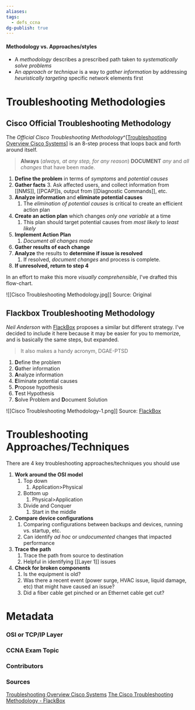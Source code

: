 ```yaml
---
aliases: 
tags:
  - defs_ccna
dg-publish: true
---
```

#### Methodology vs. Approaches/styles
- A *methodology* describes a prescribed path taken to *systematically solve problems*
- An *approach or technique* is a way to *gather information* by addressing *heuristically targeting* specific network elements first

# Troubleshooting Methodologies
## Cisco Official Troubleshooting Methodology
The *Official Cisco Troubleshooting Methodology*^[[Troubleshooting Overview Cisco Systems](https://www.cisco.com/en/US/docs/internetworking/troubleshooting/guide/tr1901.html)] is an 8-step process that loops back and forth around itself.

>**Always** (*always, at any step, for any reason*) **DOCUMENT** *any* and *all changes* that have been made.

1. **Define the problem** in terms of *symptoms* and *potential causes*
2. **Gather facts**
	3. Ask affected users, and collect information from [[NMS]], [[PCAP]]s, output from [[Diagnostic Commands]], etc.
3. **Analyze information** and **eliminate potential causes**
	1. The *elimination of potential causes* is critical to create an efficient action plan
4. **Create an action plan** which changes *only one variable* at a time
	1. This plan should target potential causes from *most likely* to *least likely*
5. **Implement Action Plan**
	1. *Document all changes made*
6. **Gather results of each change**
7. **Analyze** the results to **determine if issue is resolved**
	1. If resolved, *document changes* and process is complete.
8. **If unresolved, return to step 4**

In an effort to make this more *visually comprehensible*, I've drafted this flow-chart.

![[Cisco Troubleshooting Methodology.jpg]]
Source: Original

## Flackbox Troubleshooting Methodology
*Neil Anderson* with [FlackBox](https://www.flackbox.com/the-cisco-troubleshooting-methodology) proposes a similar but different strategy. I've decided to include it here because it may be easier for you to memorize, and is basically the same steps, but expanded.

>  It also makes a handy acronym, DGAE-PTSD


1. **D**efine the problem
2. **G**ather information
3. **A**nalyze information
4. **E**liminate potential causes
5. **P**ropose hypothesis
6. **T**est Hypothesis
7. **S**olve Problem and **D**ocument Solution

![[Cisco Troubleshooting Methodology-1.png]]
Source: [FlackBox](https://www.flackbox.com/the-cisco-troubleshooting-methodology)

# Troubleshooting Approaches/Techniques

There are 4 key troubleshooting approaches/techniques you should use
1. **Work around the OSI model**
	1. Top down
		1. Application>Physical
	2. Bottom up
		1. Physical>Application
	3. Divide and Conquer
		1. Start in the middle
2. **Compare device configurations**
	1. Comparing configurations between backups and devices, running vs. startup, etc.
	2. Can identify *ad hoc* or *undocumented* changes that impacted performance
3. **Trace the path**
	1. Trace the path from source to destination
	2. Helpful in identifying [[Layer 1]] issues
4. **Check for broken components**
	1. Is the equipment is old?
	2. Was there a recent event (power surge, HVAC issue, liquid damage, etc) that might have caused an issue?
	3. Did a fiber cable get pinched or an Ethernet cable get cut?


# Metadata
### OSI or TCP/IP Layer

### CCNA Exam Topic

### Contributors

### Sources
[Troubleshooting Overview Cisco Systems](https://www.cisco.com/en/US/docs/internetworking/troubleshooting/guide/tr1901.html)
[The Cisco Troubleshooting Methodology - FlackBox](https://www.flackbox.com/the-cisco-troubleshooting-methodology)
